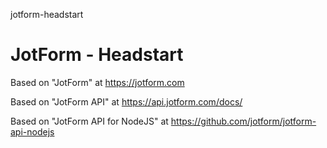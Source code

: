 jotform-headstart
# JotForm - Headstart

Based on "JotForm" at https://jotform.com

Based on "JotForm API" at https://api.jotform.com/docs/

Based on "JotForm API for NodeJS" at https://github.com/jotform/jotform-api-nodejs
